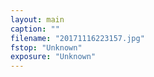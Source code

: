 ```yaml
---
layout: main
caption: ""
filename: "20171116223157.jpg"
fstop: "Unknown"
exposure: "Unknown"
---
```

